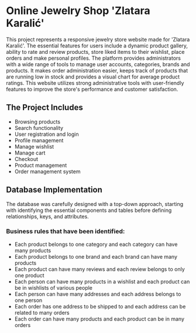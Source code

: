 # Online Jewelry Shop 'Zlatara Karalić'
This project represents a responsive jewelry store website made for 'Zlatara Karalić'. The
essential features for users include a dynamic product gallery, ability to rate and review
products, store liked items to their wishlist, place orders and make personal profiles.
The platform provides administrators with a wide range of tools to manage user accounts,
categories, brands and products. It makes order administration easier, keeps track of products
that are running low in stock and provides a visual chart for average product ratings.
This website utilizes strong administrative tools with user-friendly features to improve the
store's performance and customer satisfaction.
## The Project Includes
- Browsing products
- Search functionality 
- User registration and login
- Profile management
- Manage wishlist
- Manage cart
- Checkout
- Product management
- Order management system
## Database Implementation
The database was carefully designed with a top-down approach, starting with identifying the
essential components and tables before defining relationships, keys, and attributes.

### Business rules that have been identified:
- Each product belongs to one category and each category can have many products
- Each product belongs to one brand and each brand can have many products
- Each product can have many reviews and each review belongs to only one product
- Each person can have many products in a wishlist and each product can be in wishlists
of various people
- Each person can have many addresses and each address belongs to one person
- Each order has one address to be shipped to and each address can be related to many
orders
- Each order can have many products and each product can be in many orders
